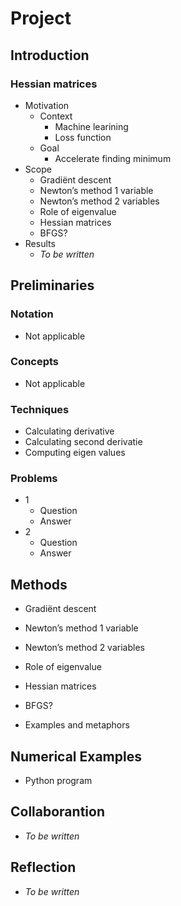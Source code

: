 # Project  
  
## Introduction  
  
### Hessian matrices  
  
- Motivation  
    - Context  
        - Machine learining  
        - Loss function  
    - Goal  
        - Accelerate finding minimum  
- Scope  
    - Gradiënt descent  
    - Newton’s method 1 variable  
    - Newton’s method 2 variables  
    - Role of eigenvalue  
    - Hessian matrices  
    - BFGS?  
- Results  
    - *To be written*
   
## Preliminaries  
  
### Notation  
  
- Not applicable  
  
### Concepts  
  
- Not applicable  
  
### Techniques  
  
- Calculating derivative  
- Calculating second derivatie  
- Computing eigen values  
  
### Problems  
  
- 1  
    - Question  
    - Answer  
- 2  
    - Question  
    - Answer  
  
## Methods  
  
- Gradiënt descent  
  
-  Newton’s method 1 variable  
  
-  Newton’s method 2 variables  
  
-  Role of eigenvalue  
  
-  Hessian matrices  
  
-  BFGS?  
  
-  Examples and metaphors  
  
## Numerical Examples  
  
-  Python program  
  
## Collaborantion  
  
-  *To be written*  
  
## Reflection  
  
-  *To be written*  
  
